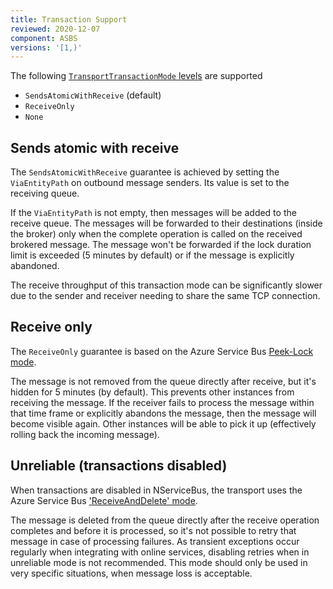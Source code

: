```yaml
---
title: Transaction Support
reviewed: 2020-12-07
component: ASBS
versions: '[1,)'
---
```



The following [`TransportTransactionMode` levels](/transports/transactions.md) are supported

 * `SendsAtomicWithReceive` (default)
 * `ReceiveOnly`
 * `None`


## Sends atomic with receive

The `SendsAtomicWithReceive` guarantee is achieved by setting the `ViaEntityPath` on outbound message senders. Its value is set to the receiving queue.

If the `ViaEntityPath` is not empty, then messages will be added to the receive queue. The messages will be forwarded to their destinations (inside the broker) only when the complete operation is called on the received brokered message. The message won't be forwarded if the lock duration limit is exceeded (5 minutes by default) or if the message is explicitly abandoned.

The receive throughput of this transaction mode can be significantly slower due to the sender and receiver needing to share the same TCP connection.

## Receive only

The `ReceiveOnly` guarantee is based on the Azure Service Bus [Peek-Lock mode](https://docs.microsoft.com/en-us/dotnet/api/microsoft.servicebus.messaging.receivemode).

The message is not removed from the queue directly after receive, but it's hidden for 5 minutes (by default). This prevents other instances from receiving the message. If the receiver fails to process the message within that time frame or explicitly abandons the message, then the message will become visible again. Other instances will be able to pick it up (effectively rolling back the incoming message).


## Unreliable (transactions disabled)

When transactions are disabled in NServiceBus, the transport uses the Azure Service Bus ['ReceiveAndDelete' mode](https://docs.microsoft.com/en-us/dotnet/api/microsoft.servicebus.messaging.receivemode).

The message is deleted from the queue directly after the receive operation completes and before it is processed, so it's not possible to retry that message in case of processing failures. As transient exceptions occur regularly when integrating with online services, disabling retries when in unreliable mode is not recommended. This mode should only be used in very specific situations, when message loss is acceptable.
